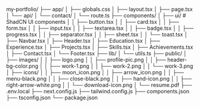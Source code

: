 my-portfolio/
├── app/
│   ├── globals.css
│   ├── layout.tsx
│   ├── page.tsx
│   └── api/
│       └── contact/
│           └── route.ts
├── components/
│   ├── ui/                     # ShadCN UI components
│   │   ├── button.tsx
│   │   ├── card.tsx
│   │   ├── form.tsx
│   │   ├── input.tsx
│   │   ├── textarea.tsx
│   │   ├── badge.tsx
│   │   ├── progress.tsx
│   │   ├── separator.tsx
│   │   ├── sheet.tsx
│   │   └── toast.tsx
│   ├── Navbar.tsx
│   ├── Header.tsx
│   ├── Education.tsx
│   ├── Experience.tsx
│   ├── Projects.tsx
│   ├── Skills.tsx
│   ├── Achievements.tsx
│   ├── Contact.tsx
│   └── Footer.tsx
├── lib/
│   └── utils.ts
├── public/
│   ├── images/
│   │   ├── logo.png
│   │   ├── profile-pic.png
│   │   ├── header-bg-color.png
│   │   ├── work-1.png
│   │   ├── work-2.png
│   │   └── work-3.png
│   ├── icons/
│   │   ├── moon_icon.png
│   │   ├── arrow_icon.png
│   │   ├── menu-black.png
│   │   ├── close-black.png
│   │   ├── hand-icon.png
│   │   ├── right-arrow-white.png
│   │   └── download-icon.png
│   └── resume.pdf
├── .env.local
├── next.config.js
├── tailwind.config.js
├── components.json
├── tsconfig.json
└── package.json
